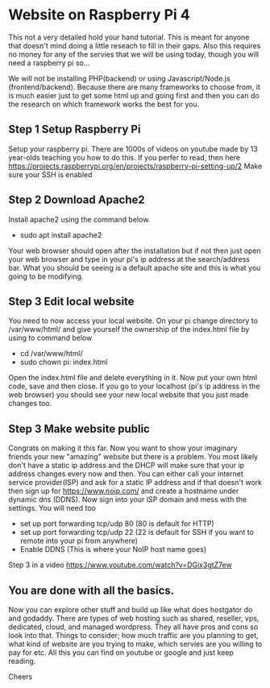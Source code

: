 # Website on Raspberry Pi 4
This not a very detailed hold your hand tutorial. This is meant for anyone that doesn't mind doing a little reseach to fill in their gaps. 
Also this requires no money for any of the servies that we will be using today, though you will need a raspberry pi so...

We will not be installing PHP(backend) or using Javascript/Node.js (frontend/backend). Because there are many frameworks to choose from, it is much easier just to get some html up and going first and then you can do the research on which framework works the best for you.


## Step 1 Setup Raspberry Pi
Setup your raspberry pi. There are 1000s of videos on youtube made by 13 year-olds teaching you how to do this. If you perfer to read, then here https://projects.raspberrypi.org/en/projects/raspberry-pi-setting-up/2 
Make sure your SSH is enabled

## Step 2 Download Apache2
Install apache2 using the command below. 

- sudo apt install apache2

Your web browser should open after the installation but if not then just open your web browser and type in your pi's ip address at the search/address bar. What you should be seeing is a default apache site and this is what you going to be modifying.
 

## Step 3 Edit local website
You need to now access your local website. On your pi change directory to  /var/www/html/ and give yourself the ownership of the index.html file by using to command below

- cd /var/www/html/ 
- sudo chown pi: index.html

Open the index.html file and delete everything in it. Now put your own html code, save and then close. If you go to your localhost (pi's ip address in the web browser) you should see your new local website that you just made changes too. 


## Step 3 Make website public
Congrats on making it this far. Now you want to show your imaginary friends your new "amazing" website but there is a problem. You most likely don't have a static ip address and the DHCP will make sure that your ip address changes every now and then. You can either call your internet service provider(ISP) and ask for a static IP address and if that doesn't work then sign up for https://www.noip.com/ and create a hostname under dynamic dns (DDNS). Now sign into your ISP domain and mess with the settings. You will need too 

- set up port forwarding tcp/udp 80 (80 is default for HTTP)
- set up port forwarding tcp/udp 22 (22 is default for SSH if you want to remote into your pi from anywhere)
- Enable DDNS (This is where your NoIP host name goes)

Step 3 in a video https://www.youtube.com/watch?v=DGix3gtZ7ew


## You are done with all the basics. 
Now you can explore other stuff and build up like what does hostgator do and godaddy. There are types of web hosting such as shared, reseller, vps, dedicated, cloud, and managed wordpress. They all have pros and cons so look into that. Things to consider; how much traffic are you planning to get, what kind of website are you trying to make, which servies are you willing to pay for etc. All this you can find on youtube or google and just keep reading. 

Cheers
